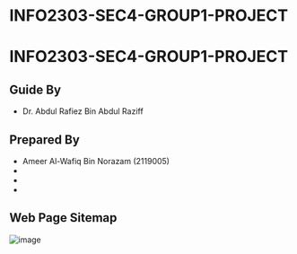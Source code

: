 # INFO2303-SEC4-GROUP1-PROJECT

# INFO2303-SEC4-GROUP1-PROJECT
## Guide By
- Dr. Abdul Rafiez Bin Abdul Raziff
## Prepared By
- Ameer Al-Wafiq Bin Norazam (2119005)
- 
- 
- 
## Web Page Sitemap
![image](https://user-images.githubusercontent.com/92366023/210969067-213f30a9-5331-46d9-b09e-29b6e190a9db.png)

